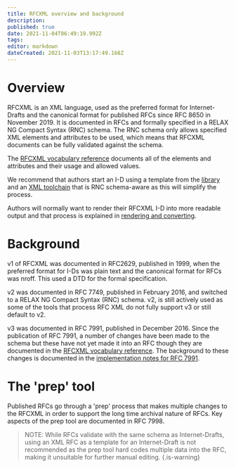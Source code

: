 ```yaml
---
title: RFCXML overview and background
description: 
published: true
date: 2021-11-04T06:49:19.992Z
tags: 
editor: markdown
dateCreated: 2021-11-03T13:17:49.168Z
---
```


# Overview
RFCXML is an XML language, used as the preferred format for Internet-Drafts and the canonical format for published RFCs since RFC 8650 in November 2019.  It is documented in RFCs and formally specified in a RELAX NG Compact Syntax (RNC) schema. The RNC schema only allows specified XML elements and attributes to be used, which means that RFCXML documents can be fully validated against the schema.

The [RFCXML vocabulary reference](/rfcxml-vocabulary) documents all of the elements and attributes and their usage and allowed values.  

We recommend that authors start an I-D using a template from the [library](https://tools.ietf.org/tools/templates/) and an [XML toolchain](/drafting-in-xml) that is RNC schema-aware as this will simplify the process.

Authors will normally want to render their RFCXML I-D into more readable output and that process is explained in [rendering and converting](/rendering-and-converting).

# Background
v1 of RFCXML was documented in RFC2629, published in 1999, when the preferred format for I-Ds was plain text and the canonical format for RFCs was nroff.  This used a DTD for the formal specification.

v2 was documented in RFC 7749, published in February 2016, and switched to a RELAX NG Compact Syntax (RNC) schema.  v2, is still actively used as some of the tools that process RFC XML do not fully support v3 or still default to v2. 

v3 was documented in RFC 7991, published in December 2016. Since the publication of RFC 7991, a number of changes have been made to the schema but these have not yet made it into an RFC though they are documented in the [RFCXML vocabulary reference](/rfcxml-vocabulary).  The background to these changes is documented in the [implementation notes for RFC 7991](https://datatracker.ietf.org/doc/html/draft-levkowetz-xml2rfc-v3-implementation-notes-11).

# The 'prep' tool

Published RFCs go through a 'prep' process that makes multiple changes to the RFCXML in order to support the long time archival nature of RFCs.  Key aspects of the prep tool are documented in RFC 7998.  

> NOTE: While RFCs validate with the same schema as Internet-Drafts, using an XML RFC as a template for an Internet-Draft is not recommended as the prep tool hard codes multiple data into the RFC, making it unsuitable for further manual editing.
{.is-warning}
